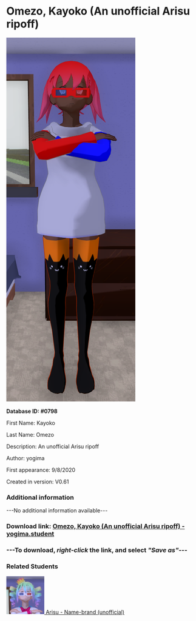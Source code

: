 # Omezo, Kayoko (An unofficial Arisu ripoff)

<img src="../../Files/Images/Omezo, Kayoko (An unofficial Arisu ripoff).png" title="Omezo, Kayoko (An unofficial Arisu ripoff) - yogima">

**Database ID: #0798**

First Name: Kayoko

Last Name: Omezo

Description: An unofficial Arisu ripoff

Author: yogima

First appearance: 9/8/2020

Created in version: V0.61

### Additional information

---No additional information available---

### Download link: <a href="https://raw.githubusercontent.com/Arbiter1223/Daigaku-Gurashi-Custom-Students/master/Files/Student%20Files/Omezo%2C%20Kayoko%20(An%20unofficial%20Arisu%20ripoff)%20-%20yogima.student">Omezo, Kayoko (An unofficial Arisu ripoff) - yogima.student</a>

### ---**To download, _right-click_ the link, and select _"Save as"_**---

### Related Students

<a href="Tenjouhime, Arisu (A very negative bully).md"><img src="../../Files/Thumbs/Tenjouhime, Arisu (A very negative bully).png" height="100" width="100" title="Tenjouhime, Arisu (A very negative bully) - YamiToast, V1.00"></a><a href="Tenjouhime, Arisu (A very negative bully).md"> Arisu - Name-brand (unofficial)</a>

